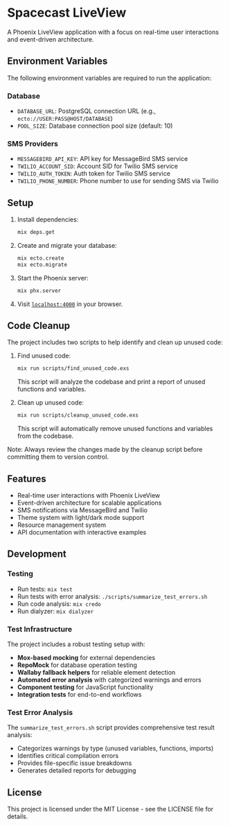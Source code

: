 # Spacecast LiveView

A Phoenix LiveView application with a focus on real-time user interactions and event-driven architecture.

## Environment Variables

The following environment variables are required to run the application:

### Database

- `DATABASE_URL`: PostgreSQL connection URL (e.g., `ecto://USER:PASS@HOST/DATABASE`)
- `POOL_SIZE`: Database connection pool size (default: 10)

### SMS Providers

- `MESSAGEBIRD_API_KEY`: API key for MessageBird SMS service
- `TWILIO_ACCOUNT_SID`: Account SID for Twilio SMS service
- `TWILIO_AUTH_TOKEN`: Auth token for Twilio SMS service
- `TWILIO_PHONE_NUMBER`: Phone number to use for sending SMS via Twilio

## Setup

1. Install dependencies:

   ```bash
   mix deps.get
   ```

2. Create and migrate your database:

   ```bash
   mix ecto.create
   mix ecto.migrate
   ```

3. Start the Phoenix server:

   ```bash
   mix phx.server
   ```

4. Visit [`localhost:4000`](http://localhost:4000) in your browser.

## Code Cleanup

The project includes two scripts to help identify and clean up unused code:

1. Find unused code:

   ```bash
   mix run scripts/find_unused_code.exs
   ```

   This script will analyze the codebase and print a report of unused functions and variables.

2. Clean up unused code:

   ```bash
   mix run scripts/cleanup_unused_code.exs
   ```

   This script will automatically remove unused functions and variables from the codebase.

Note: Always review the changes made by the cleanup script before committing them to version control.

## Features

- Real-time user interactions with Phoenix LiveView
- Event-driven architecture for scalable applications
- SMS notifications via MessageBird and Twilio
- Theme system with light/dark mode support
- Resource management system
- API documentation with interactive examples

## Development

### Testing

- Run tests: `mix test`
- Run tests with error analysis: `./scripts/summarize_test_errors.sh`
- Run code analysis: `mix credo`
- Run dialyzer: `mix dialyzer`

### Test Infrastructure

The project includes a robust testing setup with:

- **Mox-based mocking** for external dependencies
- **RepoMock** for database operation testing
- **Wallaby fallback helpers** for reliable element detection
- **Automated error analysis** with categorized warnings and errors
- **Component testing** for JavaScript functionality
- **Integration tests** for end-to-end workflows

### Test Error Analysis

The `summarize_test_errors.sh` script provides comprehensive test result analysis:

- Categorizes warnings by type (unused variables, functions, imports)
- Identifies critical compilation errors
- Provides file-specific issue breakdowns
- Generates detailed reports for debugging

## License

This project is licensed under the MIT License - see the LICENSE file for details.
